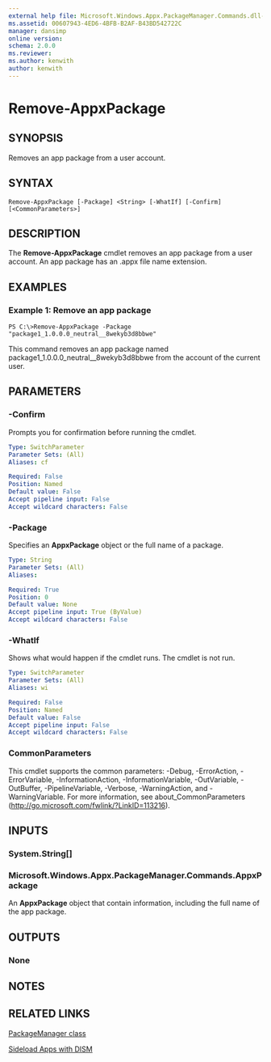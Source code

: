 ```yaml
---
external help file: Microsoft.Windows.Appx.PackageManager.Commands.dll-Help.xml
ms.assetid: 00607943-4ED6-4BFB-B2AF-B43BD542722C
manager: dansimp
online version: 
schema: 2.0.0
ms.reviewer:
ms.author: kenwith
author: kenwith
---
```


# Remove-AppxPackage

## SYNOPSIS
Removes an app package from a user account.

## SYNTAX

```
Remove-AppxPackage [-Package] <String> [-WhatIf] [-Confirm] [<CommonParameters>]
```

## DESCRIPTION
The **Remove-AppxPackage** cmdlet removes an app package from a user account.
An app package has an .appx file name extension.

## EXAMPLES

### Example 1: Remove an app package
```
PS C:\>Remove-AppxPackage -Package "package1_1.0.0.0_neutral__8wekyb3d8bbwe"
```

This command removes an app package named package1_1.0.0.0_neutral__8wekyb3d8bbwe from the account of the current user.

## PARAMETERS

### -Confirm
Prompts you for confirmation before running the cmdlet.

```yaml
Type: SwitchParameter
Parameter Sets: (All)
Aliases: cf

Required: False
Position: Named
Default value: False
Accept pipeline input: False
Accept wildcard characters: False
```

### -Package
Specifies an **AppxPackage** object or the full name of a package.

```yaml
Type: String
Parameter Sets: (All)
Aliases: 

Required: True
Position: 0
Default value: None
Accept pipeline input: True (ByValue)
Accept wildcard characters: False
```

### -WhatIf
Shows what would happen if the cmdlet runs.
The cmdlet is not run.

```yaml
Type: SwitchParameter
Parameter Sets: (All)
Aliases: wi

Required: False
Position: Named
Default value: False
Accept pipeline input: False
Accept wildcard characters: False
```

### CommonParameters
This cmdlet supports the common parameters: -Debug, -ErrorAction, -ErrorVariable, -InformationAction, -InformationVariable, -OutVariable, -OutBuffer, -PipelineVariable, -Verbose, -WarningAction, and -WarningVariable. For more information, see about_CommonParameters (http://go.microsoft.com/fwlink/?LinkID=113216).

## INPUTS

### System.String[]

### Microsoft.Windows.Appx.PackageManager.Commands.AppxPackage
An **AppxPackage** object that contain information, including the full name of the app package.

## OUTPUTS

### None

## NOTES

## RELATED LINKS

[PackageManager class](http://go.microsoft.com/fwlink/?LinkId=245447)

[Sideload Apps with DISM](http://go.microsoft.com/fwlink/?LinkID=231020)
